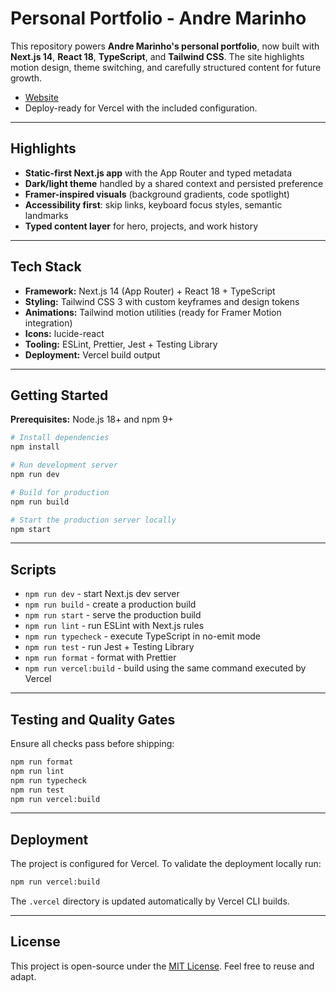 ﻿# Personal Portfolio - Andre Marinho

This repository powers **Andre Marinho's personal portfolio**, now built with **Next.js 14**, **React 18**, **TypeScript**, and **Tailwind CSS**. The site highlights motion design, theme switching, and carefully structured content for future growth.

- [Website](https://andremarinho.me)
- Deploy-ready for Vercel with the included configuration.

---

## Highlights

- **Static-first Next.js app** with the App Router and typed metadata
- **Dark/light theme** handled by a shared context and persisted preference
- **Framer-inspired visuals** (background gradients, code spotlight)
- **Accessibility first**: skip links, keyboard focus styles, semantic landmarks
- **Typed content layer** for hero, projects, and work history

---

## Tech Stack

- **Framework:** Next.js 14 (App Router) + React 18 + TypeScript
- **Styling:** Tailwind CSS 3 with custom keyframes and design tokens
- **Animations:** Tailwind motion utilities (ready for Framer Motion integration)
- **Icons:** lucide-react
- **Tooling:** ESLint, Prettier, Jest + Testing Library
- **Deployment:** Vercel build output

---

## Getting Started

**Prerequisites:** Node.js 18+ and npm 9+

```bash
# Install dependencies
npm install

# Run development server
npm run dev

# Build for production
npm run build

# Start the production server locally
npm start
```

---

## Scripts

- `npm run dev` - start Next.js dev server
- `npm run build` - create a production build
- `npm run start` - serve the production build
- `npm run lint` - run ESLint with Next.js rules
- `npm run typecheck` - execute TypeScript in no-emit mode
- `npm run test` - run Jest + Testing Library
- `npm run format` - format with Prettier
- `npm run vercel:build` - build using the same command executed by Vercel

---

## Testing and Quality Gates

Ensure all checks pass before shipping:

```bash
npm run format
npm run lint
npm run typecheck
npm run test
npm run vercel:build
```

---

## Deployment

The project is configured for Vercel. To validate the deployment locally run:

```bash
npm run vercel:build
```

The `.vercel` directory is updated automatically by Vercel CLI builds.

---

## License

This project is open-source under the [MIT License](LICENSE). Feel free to reuse and adapt.
